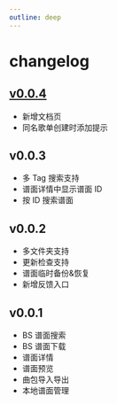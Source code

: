 ```yaml
---
outline: deep
---
```

# changelog
## [v0.0.4](./v0.0.4-alpha03)
- 新增文档页
- 同名歌单创建时添加提示
## v0.0.3
- 多 Tag 搜索支持
- 谱面详情中显示谱面 ID
- 按 ID 搜索谱面
## v0.0.2
- 多文件夹支持
- 更新检查支持
- 谱面临时备份&恢复
- 新增反馈入口
## v0.0.1
- BS 谱面搜索
- BS 谱面下载
- 谱面详情
- 谱面预览
- 曲包导入导出
- 本地谱面管理